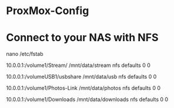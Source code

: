 # ProxMox-Config



# Connect to your NAS with NFS 

nano /etc/fstab

10.0.0.1:/volume1/Stream/ /mnt/data/stream nfs defaults 0 0

10.0.0.1:/volumeUSB1/usbshare /mnt/data/usb nfs defaults 0 0

10.0.0.1:/volume1/Photos-Link /mnt/data/photos nfs defaults 0 0

10.0.0.1:/volume1/Downloads /mnt/data/downloads nfs defaults 0 0


